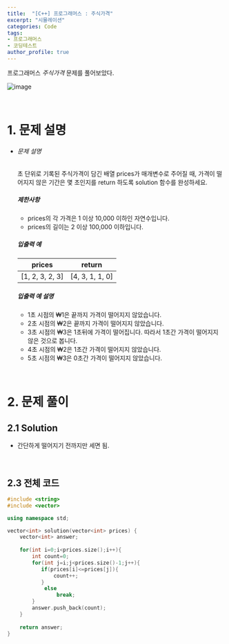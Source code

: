 ```yaml
---
title:  "[C++] 프로그래머스 : 주식가격"
excerpt: "시뮬레이션"
categories: Code
tags: 
- 프로그래머스
- 코딩테스트
author_profile: true
---
```


프로그래머스 *주식가격*  문제를 풀어보았다.

![image](https://user-images.githubusercontent.com/37764581/111072295-4b5f1380-851d-11eb-8f2b-079ea329eb89.png)



<br>

# 1. 문제 설명



- ###### 문제 설명

  초 단위로 기록된 주식가격이 담긴 배열 prices가 매개변수로 주어질 때, 가격이 떨어지지 않은 기간은 몇 초인지를 return 하도록 solution 함수를 완성하세요.

  ##### 제한사항

  - prices의 각 가격은 1 이상 10,000 이하인 자연수입니다.
  - prices의 길이는 2 이상 100,000 이하입니다.

  ##### 입출력 예

  | prices          | return          |
  | --------------- | --------------- |
  | [1, 2, 3, 2, 3] | [4, 3, 1, 1, 0] |

  ##### 입출력 예 설명

  - 1초 시점의 ₩1은 끝까지 가격이 떨어지지 않았습니다.
  - 2초 시점의 ₩2은 끝까지 가격이 떨어지지 않았습니다.
  - 3초 시점의 ₩3은 1초뒤에 가격이 떨어집니다. 따라서 1초간 가격이 떨어지지 않은 것으로 봅니다.
  - 4초 시점의 ₩2은 1초간 가격이 떨어지지 않았습니다.
  - 5초 시점의 ₩3은 0초간 가격이 떨어지지 않았습니다.

  

<br>

# 2. 문제 풀이

## 2.1 Solution

+ 간단하게 떨어지기 전까지만 세면 됨.

<br>

## 2.3 전체 코드

```cpp
#include <string>
#include <vector>

using namespace std;

vector<int> solution(vector<int> prices) {
    vector<int> answer;
    
    for(int i=0;i<prices.size();i++){
        int count=0;
        for(int j=i;j<prices.size()-1;j++){
           if(prices[i]<=prices[j]){
               count++;
           }
            else
                break;
        }
        answer.push_back(count);
    }
    
    return answer;
}
```



<br>

